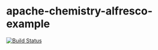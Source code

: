 # apache-chemistry-alfresco-example
[![Build Status](https://travis-ci.org/rrajendran/apache-chemistry-alfresco-example.svg)](https://travis-ci.org/rrajendran/apache-chemistry-alfresco-example)